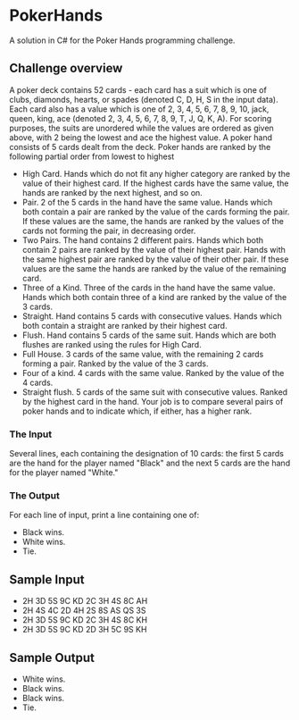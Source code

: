 # PokerHands
A solution in C# for the Poker Hands programming challenge.

## Challenge overview

A poker deck contains 52 cards - each card has a suit which is one of clubs, diamonds, hearts, or spades (denoted C, D, H, S in the input data). Each card also has a value which is one of 2, 3, 4, 5, 6, 7, 8, 9, 10, jack, queen, king, ace (denoted 2, 3, 4, 5, 6, 7, 8, 9, T, J, Q, K, A). For scoring purposes, the suits are unordered while the values are ordered as given above, with 2 being the lowest and ace the highest value.
A poker hand consists of 5 cards dealt from the deck. Poker hands are ranked by the following partial order from lowest to highest
-  High Card. Hands which do not fit any higher category are ranked by the value of their highest card. If the highest cards have the same value, the hands are ranked by the next highest, and so on.
-  Pair. 2 of the 5 cards in the hand have the same value. Hands which both contain a pair are ranked by the value of the cards forming the pair. If these values are the same, the hands are ranked by the values of the cards not forming the pair, in decreasing order.
-  Two Pairs. The hand contains 2 different pairs. Hands which both contain 2 pairs are ranked by the value of their highest pair. Hands with the same highest pair are ranked by the value of their other pair. If these values are the same the hands are ranked by the value of the remaining card.
-  Three of a Kind. Three of the cards in the hand have the same value. Hands which both contain three of a kind are ranked by the value of the 3 cards.
-  Straight. Hand contains 5 cards with consecutive values. Hands which both contain a straight are ranked by their highest card.
-  Flush. Hand contains 5 cards of the same suit. Hands which are both flushes are ranked using the rules for High Card.
-  Full House. 3 cards of the same value, with the remaining 2 cards forming a pair. Ranked by the value of the 3 cards.
-  Four of a kind. 4 cards with the same value. Ranked by the value of the 4 cards.
-  Straight flush. 5 cards of the same suit with consecutive values. Ranked by the highest card in the hand.
Your job is to compare several pairs of poker hands and to indicate which, if either, has a higher rank.

### The Input
Several lines, each containing the designation of 10 cards: the first 5 cards are the hand for the player named "Black" and the next 5 cards are the hand for the player named "White."

### The Output
For each line of input, print a line containing one of:
  - Black wins.
  - White wins.
  - Tie.

## Sample Input
- 2H 3D 5S 9C KD 2C 3H 4S 8C AH
- 2H 4S 4C 2D 4H 2S 8S AS QS 3S
- 2H 3D 5S 9C KD 2C 3H 4S 8C KH
- 2H 3D 5S 9C KD 2D 3H 5C 9S KH

## Sample Output
- White wins.
- Black wins.
- Black wins.
- Tie.
